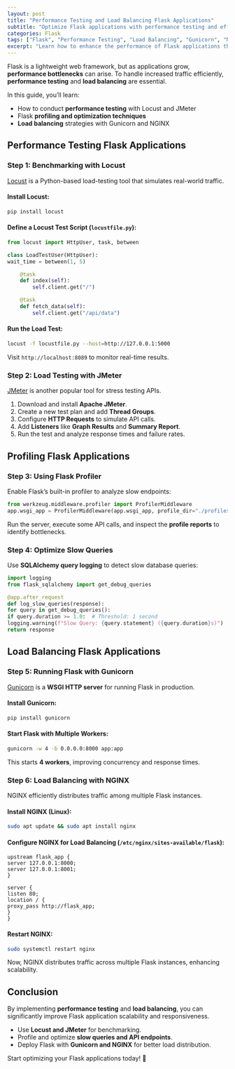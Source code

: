 ```yaml
---
layout: post
title: "Performance Testing and Load Balancing Flask Applications"
subtitle: "Optimize Flask applications with performance testing and effective load balancing techniques"
categories: Flask
tags: ["Flask", "Performance Testing", "Load Balancing", "Gunicorn", "NGINX", "Scaling"]
excerpt: "Learn how to enhance the performance of Flask applications through benchmarking, profiling, and load balancing techniques using tools like Locust, JMeter, Gunicorn, and NGINX."
---
```




Flask is a lightweight web framework, but as applications grow, **performance bottlenecks** can arise. To handle increased traffic efficiently, **performance testing** and **load balancing** are essential.

In this guide, you’ll learn:
- How to conduct **performance testing** with Locust and JMeter
- Flask **profiling and optimization techniques**
- **Load balancing** strategies with Gunicorn and NGINX

## Performance Testing Flask Applications

### Step 1: Benchmarking with Locust

[Locust](https://locust.io/) is a Python-based load-testing tool that simulates real-world traffic.

#### Install Locust:

```bash
pip install locust
```

#### Define a Locust Test Script (`locustfile.py`):

```python
from locust import HttpUser, task, between

class LoadTestUser(HttpUser):
wait_time = between(1, 5)

    @task
    def index(self):
        self.client.get("/")

    @task
    def fetch_data(self):
        self.client.get("/api/data")
```

#### Run the Load Test:

```bash
locust -f locustfile.py --host=http://127.0.0.1:5000
```

Visit `http://localhost:8089` to monitor real-time results.

### Step 2: Load Testing with JMeter

[JMeter](https://jmeter.apache.org/) is another popular tool for stress testing APIs.

1. Download and install **Apache JMeter**.
2. Create a new test plan and add **Thread Groups**.
3. Configure **HTTP Requests** to simulate API calls.
4. Add **Listeners** like **Graph Results** and **Summary Report**.
5. Run the test and analyze response times and failure rates.

## Profiling Flask Applications

### Step 3: Using Flask Profiler

Enable Flask’s built-in profiler to analyze slow endpoints:

```python
from werkzeug.middleware.profiler import ProfilerMiddleware
app.wsgi_app = ProfilerMiddleware(app.wsgi_app, profile_dir="./profiles")
```

Run the server, execute some API calls, and inspect the **profile reports** to identify bottlenecks.

### Step 4: Optimize Slow Queries

Use **SQLAlchemy query logging** to detect slow database queries:

```python
import logging
from flask_sqlalchemy import get_debug_queries

@app.after_request
def log_slow_queries(response):
for query in get_debug_queries():
if query.duration >= 1.0:  # Threshold: 1 second
logging.warning(f"Slow Query: {query.statement} ({query.duration}s)")
return response
```

## Load Balancing Flask Applications

### Step 5: Running Flask with Gunicorn

[Gunicorn](https://gunicorn.org/) is a **WSGI HTTP server** for running Flask in production.

#### Install Gunicorn:

```bash
pip install gunicorn
```

#### Start Flask with Multiple Workers:

```bash
gunicorn -w 4 -b 0.0.0.0:8000 app:app
```

This starts **4 workers**, improving concurrency and response times.

### Step 6: Load Balancing with NGINX

NGINX efficiently distributes traffic among multiple Flask instances.

#### Install NGINX (Linux):

```bash
sudo apt update && sudo apt install nginx
```

#### Configure NGINX for Load Balancing (`/etc/nginx/sites-available/flask`):

```nginx
upstream flask_app {
server 127.0.0.1:8000;
server 127.0.0.1:8001;
}

server {
listen 80;
location / {
proxy_pass http://flask_app;
}
}
```

#### Restart NGINX:

```bash
sudo systemctl restart nginx
```

Now, NGINX distributes traffic across multiple Flask instances, enhancing scalability.

## Conclusion

By implementing **performance testing** and **load balancing**, you can significantly improve Flask application scalability and responsiveness.

- Use **Locust and JMeter** for benchmarking.
- Profile and optimize **slow queries and API endpoints**.
- Deploy Flask with **Gunicorn and NGINX** for better load distribution.

Start optimizing your Flask applications today! 🚀  
